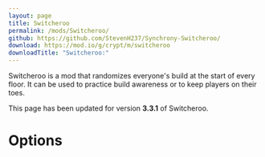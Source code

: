 ```yaml
---
layout: page
title: Switcheroo
permalink: /mods/Switcheroo/
github: https://github.com/StevenH237/Synchrony-Switcheroo/
download: https://mod.io/g/crypt/m/switcheroo
downloadTitle: "Switcheroo:"
---
```


Switcheroo is a mod that randomizes everyone's build at the start of every floor. It can be used to practice build awareness or to keep players on their toes.

This page has been updated for version **3.3.1** of Switcheroo.

# Options
